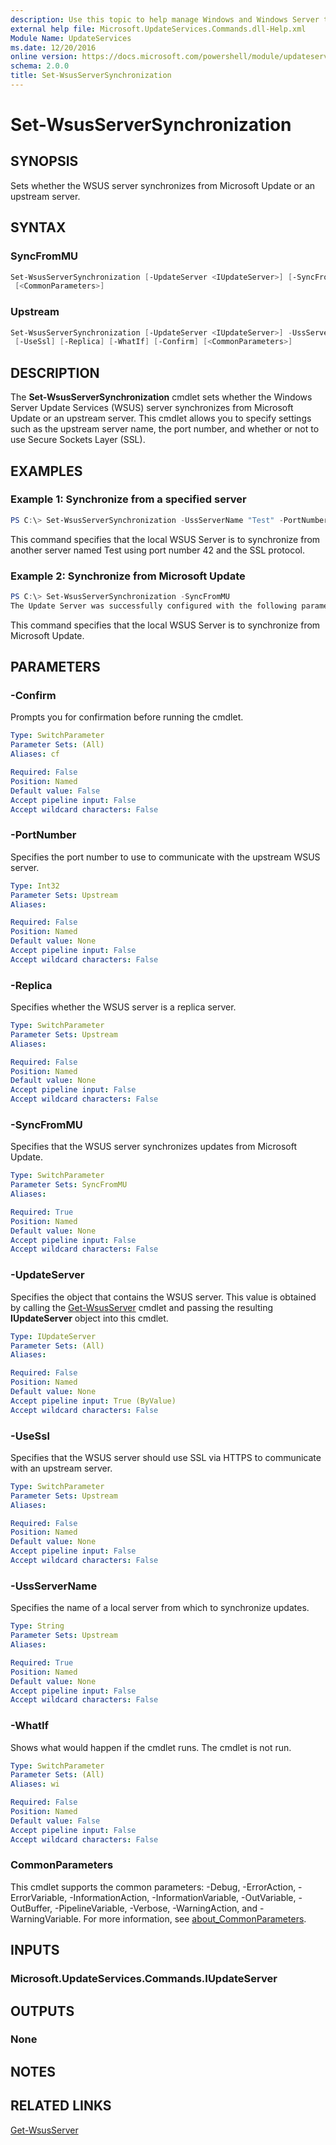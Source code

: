 ```yaml
---
description: Use this topic to help manage Windows and Windows Server technologies with Windows PowerShell.
external help file: Microsoft.UpdateServices.Commands.dll-Help.xml
Module Name: UpdateServices
ms.date: 12/20/2016
online version: https://docs.microsoft.com/powershell/module/updateservices/set-wsusserversynchronization?view=windowsserver2016-ps&wt.mc_id=ps-gethelp
schema: 2.0.0
title: Set-WsusServerSynchronization
---
```


# Set-WsusServerSynchronization

## SYNOPSIS

Sets whether the WSUS server synchronizes from Microsoft Update or an upstream server.

## SYNTAX

### SyncFromMU

```powershell
Set-WsusServerSynchronization [-UpdateServer <IUpdateServer>] [-SyncFromMU] [-WhatIf] [-Confirm]
 [<CommonParameters>]
```

### Upstream

```powershell
Set-WsusServerSynchronization [-UpdateServer <IUpdateServer>] -UssServerName <String> [-PortNumber <Int32>]
 [-UseSsl] [-Replica] [-WhatIf] [-Confirm] [<CommonParameters>]
```

## DESCRIPTION

The **Set-WsusServerSynchronization** cmdlet sets whether the Windows Server Update Services (WSUS) server synchronizes from Microsoft Update or an upstream server. This cmdlet allows you to specify settings such as the upstream server name, the port number, and whether or not to use Secure Sockets Layer (SSL).

## EXAMPLES

### Example 1: Synchronize from a specified server

```powershell
PS C:\> Set-WsusServerSynchronization -UssServerName "Test" -PortNumber 42 -UseSSL
```

This command specifies that the local WSUS Server is to synchronize from another server named Test using port number 42 and the SSL protocol.

### Example 2: Synchronize from Microsoft Update

```powershell
PS C:\> Set-WsusServerSynchronization -SyncFromMU
The Update Server was successfully configured with the following parameters: Synchronize from Microsoft Update
```

This command specifies that the local WSUS Server is to synchronize from Microsoft Update.

## PARAMETERS

### -Confirm

Prompts you for confirmation before running the cmdlet.

```yaml
Type: SwitchParameter
Parameter Sets: (All)
Aliases: cf

Required: False
Position: Named
Default value: False
Accept pipeline input: False
Accept wildcard characters: False
```

### -PortNumber

Specifies the port number to use to communicate with the upstream WSUS server.

```yaml
Type: Int32
Parameter Sets: Upstream
Aliases:

Required: False
Position: Named
Default value: None
Accept pipeline input: False
Accept wildcard characters: False
```

### -Replica

Specifies whether the WSUS server is a replica server.

```yaml
Type: SwitchParameter
Parameter Sets: Upstream
Aliases:

Required: False
Position: Named
Default value: None
Accept pipeline input: False
Accept wildcard characters: False
```

### -SyncFromMU

Specifies that the WSUS server synchronizes updates from Microsoft Update.

```yaml
Type: SwitchParameter
Parameter Sets: SyncFromMU
Aliases:

Required: True
Position: Named
Default value: None
Accept pipeline input: False
Accept wildcard characters: False
```

### -UpdateServer

Specifies the object that contains the WSUS server. This value is obtained by calling the [Get-WsusServer](./Get-WsusServer.md) cmdlet and passing the resulting **IUpdateServer** object into this cmdlet.

```yaml
Type: IUpdateServer
Parameter Sets: (All)
Aliases:

Required: False
Position: Named
Default value: None
Accept pipeline input: True (ByValue)
Accept wildcard characters: False
```

### -UseSsl

Specifies that the WSUS server should use SSL via HTTPS to communicate with an upstream server.

```yaml
Type: SwitchParameter
Parameter Sets: Upstream
Aliases:

Required: False
Position: Named
Default value: None
Accept pipeline input: False
Accept wildcard characters: False
```

### -UssServerName

Specifies the name of a local server from which to synchronize updates.

```yaml
Type: String
Parameter Sets: Upstream
Aliases:

Required: True
Position: Named
Default value: None
Accept pipeline input: False
Accept wildcard characters: False
```

### -WhatIf

Shows what would happen if the cmdlet runs. The cmdlet is not run.

```yaml
Type: SwitchParameter
Parameter Sets: (All)
Aliases: wi

Required: False
Position: Named
Default value: False
Accept pipeline input: False
Accept wildcard characters: False
```

### CommonParameters

This cmdlet supports the common parameters: -Debug, -ErrorAction, -ErrorVariable, -InformationAction, -InformationVariable, -OutVariable, -OutBuffer, -PipelineVariable, -Verbose, -WarningAction, and -WarningVariable. For more information, see [about_CommonParameters](https://go.microsoft.com/fwlink/?LinkID=113216).

## INPUTS

### Microsoft.UpdateServices.Commands.IUpdateServer

## OUTPUTS

### None

## NOTES

## RELATED LINKS

[Get-WsusServer](./Get-WsusServer.md)
